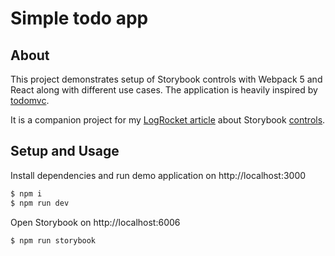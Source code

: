 # Simple todo app

## About

This project demonstrates setup of Storybook controls with Webpack 5 and React along with different use cases. The application is heavily inspired by [todomvc](https://todomvc.com/examples/react/#/active).

It is a companion project for my [LogRocket article](https://blog.logrocket.com/author/sebastianweber/) about Storybook [controls](https://storybook.js.org/docs/react/essentials/controls).


## Setup and Usage

Install dependencies and run demo application on http://localhost:3000
```sh
$ npm i
$ npm run dev
```

Open Storybook on http://localhost:6006

```sh
$ npm run storybook
```